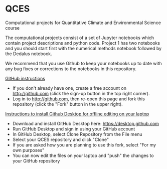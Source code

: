 # QCES
Computational projects for Quantitative Climate and Environmental Science course

The computational projects consist of a set of Jupyter notebooks which contain project descriptions and python code. Project 1 has two notebooks and you should start first with the numerical methods notebook followed by the Dedalus notebook.

We recommend that you use Github to keep your notebooks up to date with any bug fixes or corrections to the notebooks in this repository.

<ins>GitHub instructions</ins>
- If you don't already have one, create a free account on http://github.com (click the sign-up button in the top right corner).
- Log in to http://github.com, then re-open this page and fork this repository (click the "Fork" button in the upper right).

<ins>Instructions to install Github Desktop for offline editing on your laptop</ins>
- Download and install GitHub Desktop here: https://desktop.github.com
- Run GitHub Desktop and sign in using your GitHub account
- In GitHub Desktop, select Clone Repository from the File menu
- Select your QCES repository and click "Clone"
- If you are asked how you are planning to use this fork, select "For my own purposes"
- You can now edit the files on your laptop and "push" the changes to your GitHub repository


